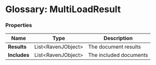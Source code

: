 # Glossary: MultiLoadResult

### Properties

| Name | Type | Description |
| ------------- | ------------- | ----- |
| **Results** |  List&lt;RavenJObject&gt; | The document results |
| **Includes** | List&lt;RavenJObject&gt; | The included documents |

